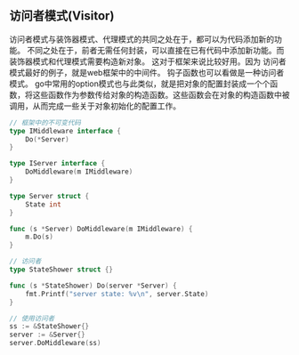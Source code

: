 ## 访问者模式(Visitor)

访问者模式与装饰器模式、代理模式的共同之处在于，都可以为代码添加新的功能。
不同之处在于，前者无需任何封装，可以直接在已有代码中添加新功能。而装饰器模式和代理模式需要构造新对象。
这对于框架来说比较好用。因为
访问者模式最好的例子，就是web框架中的中间件。
钩子函数也可以看做是一种访问者模式。
go中常用的option模式也与此类似，就是把对象的配置封装成一个个函数，将这些函数作为参数传给对象的构造函数。这些函数会在对象的构造函数中被调用，从而完成一些关于对象初始化的配置工作。

```go
// 框架中的不可变代码
type IMiddleware interface {
    Do(*Server)
}

type IServer interface {
    DoMiddleware(m IMiddleware)
}

type Server struct {
    State int
}

func (s *Server) DoMiddleware(m IMiddleware) {
    m.Do(s)
}

// 访问者
type StateShower struct {}

func (s *StateShower) Do(server *Server) {
    fmt.Printf("server state: %v\n", server.State)
}

// 使用访问者
ss := &StateShower{}
server := &Server{}
server.DoMiddleware(ss)
```
